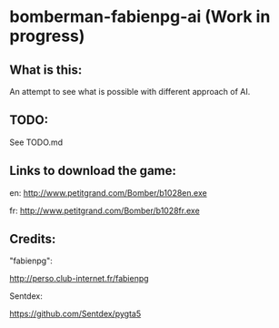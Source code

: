 # bomberman-fabienpg-ai (Work in progress)


## What is this:

An attempt to see what is possible with different approach of AI.


## TODO:

See TODO.md


## Links to download the game:

en: http://www.petitgrand.com/Bomber/b1028en.exe

fr: http://www.petitgrand.com/Bomber/b1028fr.exe


## Credits:

"fabienpg":

http://perso.club-internet.fr/fabienpg

Sentdex:

https://github.com/Sentdex/pygta5
